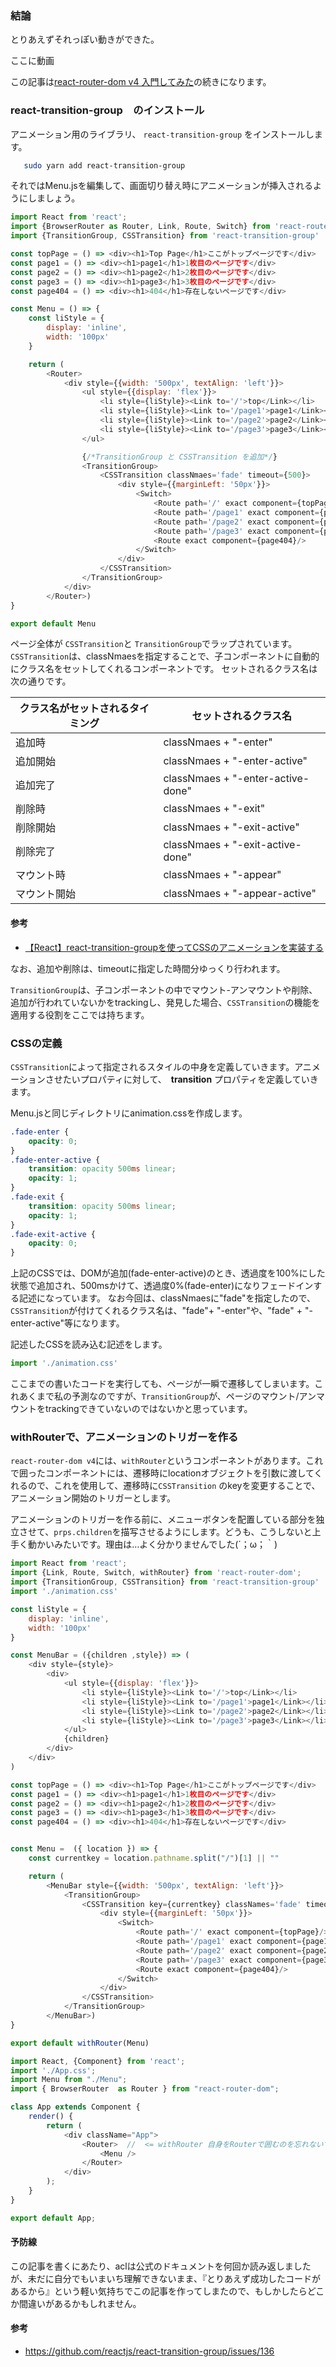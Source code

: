 ### 結論

とりあえずそれっぽい動きができた。

ここに動画

この記事は[react-router-dom v4 入門してみた](https://qiita.com/acl/items/81253b54b6b6713e1332)の続きになります。

### react-transition-group　のインストール

アニメーション用のライブラリ、 `react-transition-group` をインストールします。

```sh
   sudo yarn add react-transition-group
```

それではMenu.jsを編集して、画面切り替え時にアニメーションが挿入されるようにしましょう。

```js
import React from 'react';
import {BrowserRouter as Router, Link, Route, Switch} from 'react-router-dom';
import {TransitionGroup, CSSTransition} from 'react-transition-group'

const topPage = () => <div><h1>Top Page</h1>ここがトップページです</div>
const page1 = () => <div><h1>page1</h1>1枚目のページです</div>
const page2 = () => <div><h1>page2</h1>2枚目のページです</div>
const page3 = () => <div><h1>page3</h1>3枚目のページです</div>
const page404 = () => <div><h1>404</h1>存在しないページです</div>

const Menu = () => {
    const liStyle = {
        display: 'inline',
        width: '100px'
    }

    return (
        <Router>
            <div style={{width: '500px', textAlign: 'left'}}>
                <ul style={{display: 'flex'}}>
                    <li style={liStyle}><Link to='/'>top</Link></li>
                    <li style={liStyle}><Link to='/page1'>page1</Link></li>
                    <li style={liStyle}><Link to='/page2'>page2</Link></li>
                    <li style={liStyle}><Link to='/page3'>page3</Link></li>
                </ul>

                {/*TransitionGroup と CSSTransition を追加*/}
                <TransitionGroup>
                    <CSSTransition classNmaes='fade' timeout={500}>
                        <div style={{marginLeft: '50px'}}>
                            <Switch>
                                <Route path='/' exact component={topPage}/>
                                <Route path='/page1' exact component={page1}/>
                                <Route path='/page2' exact component={page2}/>
                                <Route path='/page3' exact component={page3}/>
                                <Route exact component={page404}/>
                            </Switch>
                        </div>
                    </CSSTransition>
                </TransitionGroup>
            </div>
        </Router>)
}

export default Menu
```

ページ全体が `CSSTransition`と `TransitionGroup`でラップされています。`CSSTransition`は、classNmaesを指定することで、子コンポーネントに自動的にクラス名をセットしてくれるコンポーネントです。 セットされるクラス名は次の通りです。

| クラス名がセットされるタイミング | セットされるクラス名                          |
| ---------------- | ----------------------------------- |
| 追加時              | classNmaes +   "-enter"             |
| 追加開始             | classNmaes +   "-enter-active"      |
| 追加完了             | classNmaes +   "-enter-active-done" |
| 削除時              | classNmaes +   "-exit"              |
| 削除開始             | classNmaes +   "-exit-active"       |
| 削除完了             | classNmaes +   "-exit-active-done"  |
| マウント時            | classNmaes +   "-appear"            |
| マウント開始           | classNmaes +   "-appear-active"     |

#### 参考

-   [【React】react-transition-groupを使ってCSSのアニメーションを実装する](http://hydro-pump.hatenablog.com/entry/2018/05/18/061601)

なお、追加や削除は、timeoutに指定した時間分ゆっくり行われます。

`TransitionGroup`は、子コンポーネントの中でマウント-アンマウントや削除、追加が行われていないかをtrackingし、発見した場合、`CSSTransition`の機能を適用する役割をここでは持ちます。

### CSSの定義

`CSSTransition`によって指定されるスタイルの中身を定義していきます。アニメーションさせたいプロパティに対して、　**transition** プロパティを定義していきます。

Menu.jsと同じディレクトリにanimation.cssを作成します。

```css
.fade-enter {
    opacity: 0;
}
.fade-enter-active {
    transition: opacity 500ms linear;
    opacity: 1;
}
.fade-exit {
    transition: opacity 500ms linear;
    opacity: 1;
}
.fade-exit-active {
    opacity: 0;
}
```

上記のCSSでは、DOMが追加(fade-enter-active)のとき、透過度を100%にした状態で追加され、500msかけて、透過度0%(fade-enter)になりフェードインする記述になっています。
なお今回は、classNmaesに"fade"を指定したので、`CSSTransition`が付けてくれるクラス名は、"fade"+ "-enter"や、"fade" + "-enter-active"等になります。

記述したCSSを読み込む記述をします。

```js
import './animation.css'
```

ここまでの書いたコードを実行しても、ページが一瞬で遷移してしまいます。これあくまで私の予測なのですが、`TransitionGroup`が、ページのマウント/アンマウントをtrackingできていないのではないかと思っています。

### withRouterで、アニメーションのトリガーを作る

`react-router-dom v4`には、`withRouter`というコンポーネントがあります。これで囲ったコンポーネントには、遷移時にlocationオブジェクトを引数に渡してくれるので、これを使用して、遷移時に`CSSTransition` のkeyを変更することで、アニメーション開始のトリガーとします。

アニメーションのトリガーを作る前に、メニューボタンを配置している部分を独立させて、`prps.children`を描写させるようにします。どうも、こうしないと上手く動かいみたいです。理由は…よく分かりませんでした(´；ω；｀)

```js
import React from 'react';
import {Link, Route, Switch, withRouter} from 'react-router-dom';
import {TransitionGroup, CSSTransition} from 'react-transition-group'
import './animation.css'

const liStyle = {
    display: 'inline',
    width: '100px'
}

const MenuBar = ({children ,style}) => (　　
    <div style={style}>
        <div>
            <ul style={{display: 'flex'}}>
                <li style={liStyle}><Link to='/'>top</Link></li>
                <li style={liStyle}><Link to='/page1'>page1</Link></li>
                <li style={liStyle}><Link to='/page2'>page2</Link></li>
                <li style={liStyle}><Link to='/page3'>page3</Link></li>
            </ul>
            {children} 
        </div>
    </div>
)

const topPage = () => <div><h1>Top Page</h1>ここがトップページです</div>
const page1 = () => <div><h1>page1</h1>1枚目のページです</div>
const page2 = () => <div><h1>page2</h1>2枚目のページです</div>
const page3 = () => <div><h1>page3</h1>3枚目のページです</div>
const page404 = () => <div><h1>404</h1>存在しないページです</div>


const Menu =  ({ location }) => {
    const currentkey = location.pathname.split("/")[1] || ""

    return (
        <MenuBar style={{width: '500px', textAlign: 'left'}}>
            <TransitionGroup>
                <CSSTransition key={currentkey} classNames='fade' timeout={500}>
                    <div style={{marginLeft: '50px'}}>
                        <Switch>
                            <Route path='/' exact component={topPage}/>
                            <Route path='/page1' exact component={page1}/>
                            <Route path='/page2' exact component={page2}/>
                            <Route path='/page3' exact component={page3}/>
                            <Route exact component={page404}/>
                        </Switch>
                    </div>
                </CSSTransition>
            </TransitionGroup>
        </MenuBar>)
}

export default withRouter(Menu)
```

```js
import React, {Component} from 'react';
import './App.css';
import Menu from "./Menu";
import { BrowserRouter  as Router } from "react-router-dom";

class App extends Component {
    render() {
        return (
            <div className="App">
                <Router>  //  <= withRouter 自身をRouterで囲むのを忘れないで下さい
                    <Menu />
                </Router>
            </div>
        );
    }
}

export default App;
```

#### 予防線

この記事を書くにあたり、aclは公式のドキュメントを何回か読み返しましたが、未だに自分でもいまいち理解できないまま、『とりあえず成功したコードがあるから』という軽い気持ちでこの記事を作ってしまたので、もしかしたらどこか間違いがあるかもしれません。

#### 参考

-   <https://github.com/reactjs/react-transition-group/issues/136>
